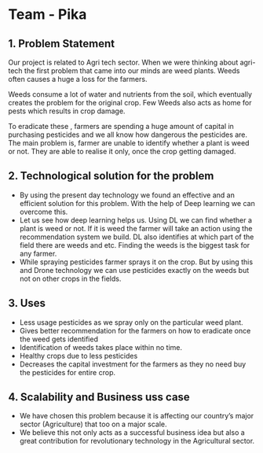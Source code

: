 # Team - Pika

## 1. Problem Statement

Our project is related to Agri tech sector. When we were thinking about agri-tech the first problem that came into our minds are weed plants.
Weeds often causes a huge a loss for the farmers. 
 
Weeds consume a lot of water and nutrients from the soil, which eventually creates the problem for the original crop. Few Weeds also acts as home for pests which results in crop damage.

To eradicate these , farmers are spending a huge amount of capital in purchasing pesticides and we all know how dangerous the pesticides are. The main problem is, farmer are unable to identify whether a plant is weed or not. They are able to realise it only, once the crop getting damaged. 



## 2. Technological solution for the problem

- By using the present day technology we found an effective and an efficient solution for this problem. With the help of Deep learning we can overcome this.
- Let us see how deep learning helps us. Using DL we can find whether a plant is weed or not. If it is weed the farmer will take an action using the recommendation system we build. DL also identifies at which part of the field there are weeds and etc. Finding the weeds is the biggest task for any farmer.
- While spraying pesticides farmer sprays it on the crop. But by using this and Drone technology we can use pesticides exactly on the weeds but not on other crops in the fields.



## 3. Uses

- Less usage pesticides as we spray only on the particular weed plant.
- Gives better recommendation for the farmers on how to eradicate  once the weed gets identified
- Identification of weeds takes place within no time.
- Healthy crops due to less pesticides
- Decreases the capital investment for the farmers as they no need buy the pesticides for entire crop.


## 4. Scalability and Business uss case

- We have chosen this problem because it is affecting our country’s major sector (Agriculture)  that too on a major scale.
- We believe this not only acts as a successful business idea but also a great contribution for revolutionary technology in the Agricultural sector.
